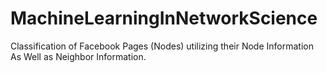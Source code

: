# MachineLearningInNetworkScience
Classification of Facebook Pages (Nodes) utilizing their Node Information As Well as Neighbor Information.
